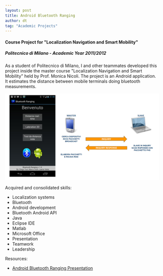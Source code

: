 ```yaml
---
layout: post
title: Android Bluetooth Ranging
author: dt
tag: "Academic Projects"
---
```

#### Course Project for "Localization Navigation and Smart Mobility"
##### Politecnico di Milano - Academic Year 2011/2012

As a student of Politecnico di Milano, I and other teammates developed this project inside the master course "Localization Navigation and Smart Mobility" held by Prof. Monica Nicoli.
The project is an Android application. It estimates the distance between mobile terminals doing bluetooth measurements.

<img src="/assets/img/2012-07-27-polimi-scni.jpg" class="img-fluid" alt="android ranging image">

Acquired and consolidated skills:
* Localization systems
* Bluetooth
* Android development
* Bluetooth Android API
* Java
* Eclipse IDE
* Matlab
* Microsoft Office
* Presentation
* Teamwork
* Leadership

Resources:
* [Android Bluetooth Ranging Presentation](/assets/pdf/2018-06-03_unicas_imcs_scos_user_manual.pdf)